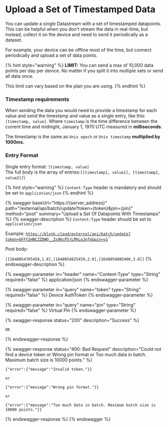 # Upload a Set of Timestamped Data

You can update a single Datastream with a set of timestamped datapoints. This can be helpful when you don't stream the data in real-time, but instead, collect it on the device and need to send it periodically as a dataset.&#x20;

For example, your device can be offline most of the time, but connect periodically and upload a set of data points.



{% hint style="warning" %}
**LIMIT:** You can send a max of 10,000 data points per day per device. No matter if you split it into multiple sets or send all data once.

This limit can vary based on the plan you are using.
{% endhint %}



### Timestamp requirements

When sending the data you would need to provide a timestamp for each value and send the timestamp and value as a single entry, like this: `[timestamp, value]`. Where `timestamp` is the time difference between the current time and midnight, January 1, 1970 UTC measured in **milliseconds**.

The timestamp is the same as `Unix epoch` or `Unix timestamp` **multiplied by 1000ms.**



### Entry Format

Single entry format: `[timestamp, value]`\
The full body is the array of entries:`[[timestamp1, value1], [timestamp2, value2]]`\


{% hint style="warning" %}
`Content-Type` header is mandatory and should be set to `application/json`
{% endhint %}

{% swagger baseUrl="https://{server_address}" path="/external/api/batch/update?token={token}&pin={pin}" method="post" summary="Upload a Set Of Datapoints With Timestamps" %}
{% swagger-description %}
`Content-Type` header should be set to `application/json`

Example: [`https://blynk.cloud/external/api/batch/update?token=bFFtSHNCZZDWQ__Zs96cP5jLMhLoJofg&pin=v1`](https://blynk.cloud/external/api/batch/update?token=bFFtSHNCZZDWQ\_\_Zs96cP5jLMhLoJofg\&pin=v1)``

Post body:

`[[1648054765458,1.0],[1648054825459,2.0],[1648054885460,3.0]]`
{% endswagger-description %}

{% swagger-parameter in="header" name="Content-Type" type="String" required="false" %}
application/json
{% endswagger-parameter %}

{% swagger-parameter in="query" name="token" type="String" required="false" %}
Device AuthToken
{% endswagger-parameter %}

{% swagger-parameter in="query" name="pin" type="String" required="false" %}
Virtual Pin
{% endswagger-parameter %}

{% swagger-response status="200" description="Success" %}
```
OK
```
{% endswagger-response %}

{% swagger-response status="400: Bad Request" description="Could not find a device token or Wrong pin format or Too much data in batch. Maximum batch size is 10000 points." %}
```
{"error":{"message":"Invalid token."}}

or

{"error":{"message":"Wrong pin format."}}

or

{"error":{"message":"Too much data in batch. Maximum batch size is 10000 points."}}
```
{% endswagger-response %}
{% endswagger %}
